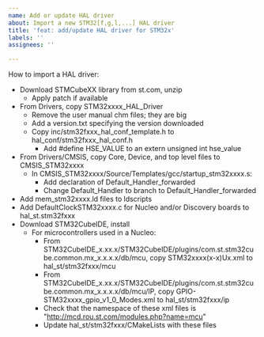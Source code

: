 ```yaml
---
name: Add or update HAL driver
about: Import a new STM32[f,g,l,...] HAL driver
title: 'feat: add/update HAL driver for STM32x'
labels: ''
assignees: ''

---
```


How to import a HAL driver:
- Download STMCubeXX library from st.com, unzip
    - Apply patch if available
- From Drivers, copy STM32xxxx_HAL_Driver
    - Remove the user manual chm files; they are big
    - Add a version.txt specifying the version downloaded
    - Copy inc/stm32fxxx_hal_conf_template.h to hal_conf/stm32fxxx_hal_conf.h
        - Add #define HSE_VALUE to an extern unsigned int hse_value
- From Drivers/CMSIS, copy Core, Device, and top level files to CMSIS_STM32xxxx
    - In CMSIS_STM32xxxx/Source/Templates/gcc/startup_stm32xxxx.s:
        - Add declaration of Default_Handler_forwarded
        - Change Default_Handler to branch to Default_Handler_forwarded
- Add mem_stm32xxxx.ld files to ldscripts
- Add DefaultClockSTM32xxxx.c for Nucleo and/or Discovery boards to hal_st.stm32fxxx
- Download STM32CubeIDE, install
    - For microcontrollers used in a Nucleo:
        - From STM32CubeIDE_x.xx.x/STM32CubeIDE/plugins/com.st.stm32cube.common.mx_x.x.x.x/db/mcu, copy STM32xxxx(x-x)Ux.xml to hal_st/stm32fxxx/mcu
        - From STM32CubeIDE_x.xx.x/STM32CubeIDE/plugins/com.st.stm32cube.common.mx_x.x.x.x/db/mcu/IP, copy GPIO-STM32xxxx_gpio_v1_0_Modes.xml to hal_st/stm32fxxx/ip
        - Check that the namespace of these xml files is "http://mcd.rou.st.com/modules.php?name=mcu"
        - Update hal_st/stm32fxxx/CMakeLists with these files
